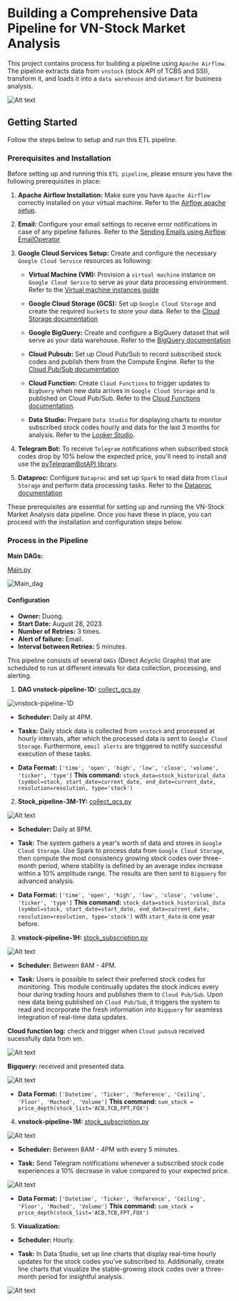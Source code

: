 # Building a Comprehensive Data Pipeline for VN-Stock Market Analysis

This project contains process for building a pipeline using `Apache Airflow`. The pipeline extracts data from `vnstock` (stock API of TCBS and SSI), transform it, and loads it into a `data warehouse` and `datamart` for business analysis.

![Alt text](image/DEC-final_project.drawio.png)

## Getting Started

Follow the steps below to setup and run this ETL pipeline.

### Prerequisites and Installation

Before setting up and running this `ETL pipeline`, please ensure you have the following prerequisites in place:

1. **Apache Airflow Installation:** Make sure you have `Apache Airflow` correctly installed on your virtual machine. Refer to the [Airflow apache setup](https://github.com/apache/airflow).


2. **Email:** Configure your email settings to receive error notifications in case of any pipeline failures. Refer to the [Sending Emails using Airflow EmailOperator](https://hevodata.com/learn/airflow-emailoperator/)

3. **Google Cloud Services Setup:** Create and configure the necessary `Google Cloud Service` resources as following:

    - **Virtual Machine (VM):** Provision a `virtual machine` instance on `Google Cloud Serice` to serve as your data processing environment. Refer to the [Virtual machine instances guide](https://cloud.google.com/compute/docs/instances)

    - **Google Cloud Storage (GCS):** Set up `Google Cloud Storage` and create the required `buckets` to store your data. Refer to the [Cloud Storage documentation](https://cloud.google.com/storage/docs)

    - **Google BigQuery:** Create and configure a BigQuery dataset that will serve as your data warehouse. Refer to the [BigQuery documentation](https://cloud.google.com/bigquery/docs)

    - **Cloud Pubsub:** Set up Cloud Pub/Sub to record subscribed stock codes and publish them from the Compute Engine. Refer to the [Cloud Pub/Sub documentation](https://cloud.google.com/pubsub/docs)

    - **Cloud Function:** Create `Cloud Functions` to trigger updates to `BigQuery` when new data arrives in `Google Cloud Storage` and is published on Cloud Pub/Sub. Refer to the [Cloud Functions documentation](https://cloud.google.com/functions/docs).

    - **Data Studio:** Prepare `Data Studio` for displaying charts to monitor subscribed stock codes hourly and data for the last 3 months for analysis. Refer to the [Looker Studio](https://developers.google.com/looker-studio).

4. **Telegram Bot:** To receive `Telegram` notifications when subscribed stock codes drop by 10% below the expected price, you'll need to install and use the [pyTelegramBotAPI library](https://github.com/eternnoir/pyTelegramBotAPI).

5. **Dataproc:** Configure `Dataproc` and set up `Spark` to read data from `Cloud Storage` and perform data processing tasks. Refer to the [Dataproc documentation](https://spark.apache.org/docs/latest/sql-getting-started.html)

These prerequisites are essential for setting up and running the VN-Stock Market Analysis data pipeline. Once you have these in place, you can proceed with the installation and configuration steps below.

### Process in the Pipeline

**Main DAGs:**

[Main.py](./src/dags/main.py)

![Main_dag](image/main_dag.png)

#### Configuration

- **Owner:** Duong.
- **Start Date:** August 28, 2023.
- **Number of Retries:** 3 times.
- **Alert of failure:** Email.
- **Interval between Retries:** 5 minutes.

This pipeline consists of several `DAGs` (Direct Acyclic Graphs) that are scheduled to run at different intevals for data collection, processing, and alerting.

1. **DAG vnstock-pipeline-1D:** [collect_gcs.py](./src/pluggin/collect_gcs.py)

![vnstock-pipeline-1D](image/vnstock-pipeline-1D.png)

- **Scheduler:** Daily at 4PM.

- **Tasks:** Daily stock data is collected from `vnstock` and processed at hourly intervals, after which the processed data is sent to `Google Cloud Storage`. Furthermore, `email alerts` are triggered to notify successful execution of these tasks.

- **Data Format:** `['time', 'open', 'high', 'low', 'close', 'volume', 'ticker', 'type']`
**This command:** `stock_data=stock_historical_data (symbol=stock, start_date=current_date, end_date=current_date, resolution=resolution, type='stock')`
    
2. **Stock_pipeline-3M-1Y:** [collect_gcs.py](./src/pluggin/collect_gcs.py)

![Alt text](image/Stock_pipeline-3M-1Y.png)

- **Scheduler:** Daily at 8PM.

- **Task:** The system gathers a year's worth of data and stores in `Google Cloud Storage`. Use Spark to process data from `Google Cloud Storage`, then compute the most consistency growing stock codes over three-month period, where stability is defined by an average index increase within a 10% amplitude range. The results are then sent to `Bigquery` for advanced analysis.

- **Data Format:** `['time', 'open', 'high', 'low', 'close', 'volume', 'ticker', 'type']`
**This command:** `stock_data=stock_historical_data (symbol=stock, start_date=start_date, end_date=current_date, resolution=resolution, type='stock')` with `start_date` is one year before.

3. **vnstock-pipeline-1H:** [stock_subscription.py](./src/pluggin/stock_subscription.py)

![Alt text](image/vnstock-pipeline-1H.png)

- **Scheduler:** Between 8AM - 4PM.

- **Task:** Users is possible to select their preferred stock codes for monitoring. This module continually updates the stock indices every hour during trading hours and publishes them to `Cloud Pub/Sub`. Upon new data being published on `Cloud Pub/Sub`, it triggers the system to read and incorporate the fresh information into `Bigquery` for seamless integration of real-time data updates.

**Cloud function log:** check and trigger when `Cloud pubsub` received sucessfully data from vm.

![Alt text](image/Cloud-function-log.png)

**Bigquery:** received and presented data.

![Alt text](image/Bigquery_result_1H.png)

- **Data Format:** `['Datetime', 'Ticker', 'Reference', 'Ceiling', 'Floor', 'Mached', 'Volume']`
**This command:** `sum_stock = price_depth(stock_list='ACB,TCB,FPT,FOX')`

4. **vnstock-pipeline-1M:** [stock_subscription.py](./src/pluggin/stock_subscription.py)

![Alt text](image/vnstock-pipeline-1M.png)

- **Scheduler:** Between 8AM - 4PM with every 5 minutes.

- **Task:** Send Telegram notifications whenever a subscribed stock code experiences a 10% decrease in value compared to your expected price.

![Alt text](image/telegram1.png)

- **Data Format:** `['Datetime', 'Ticker', 'Reference', 'Ceiling', 'Floor', 'Mached', 'Volume']`
**This command:** `sum_stock = price_depth(stock_list='ACB,TCB,FPT,FOX')`

5. **Visualization:**

- **Scheduler:** Hourly.

- **Task:** In Data Studio, set up line charts that display real-time hourly updates for the stock codes you've subscribed to. Additionally, create line charts that visualize the stable-growing stock codes over a three-month period for insightful analysis.

![Alt text](image/visualize.png)








